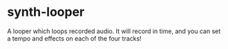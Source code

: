 # synth-looper

A looper which loops recorded audio. It will record in time, and you can set a tempo and effects on each of the four tracks!
